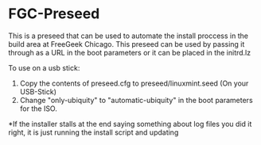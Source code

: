 # FGC-Preseed
This is a preseed that can be used to automate the install proccess in the build area at FreeGeek Chicago.
This preseed can be used by passing it through as a URL in the boot parameters or it can be placed in the initrd.lz

To use on a usb stick: 
1. Copy the contents of preseed.cfg to preseed/linuxmint.seed (On your USB-Stick)
2. Change "only-ubiquity" to "automatic-ubiquity" in the boot parameters for the ISO.

*If the installer stalls at the end saying something about log files you did it right, it is just running the install script and updating

